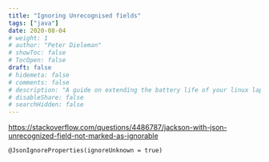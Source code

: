 ```yaml
---
title: "Ignoring Unrecognised fields"
tags: ["java"]
date: 2020-08-04
# weight: 1
# author: "Peter Dieleman"
# showToc: false
# TocOpen: false
draft: false
# hidemeta: false
# comments: false
# description: "A guide on extending the battery life of your linux laptop"
# disableShare: false
# searchHidden: false
---
```


<https://stackoverflow.com/questions/4486787/jackson-with-json-unrecognized-field-not-marked-as-ignorable>

`@JsonIgnoreProperties(ignoreUnknown = true)`